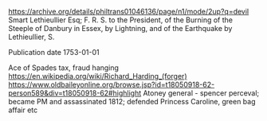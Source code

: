 

https://archive.org/details/philtrans01046136/page/n1/mode/2up?q=devil
Smart Lethieullier Esq; F. R. S. to the President, of the Burning of the Steeple of Danbury in Essex, by Lightning, and of the Earthquake
by Lethieullier, S.

Publication date 1753-01-01


Ace of Spades tax, fraud hanging
https://en.wikipedia.org/wiki/Richard_Harding_(forger)
https://www.oldbaileyonline.org/browse.jsp?id=t18050918-62-person589&div=t18050918-62#highlight
Atoney general - spencer perceval; became PM and assassinated 1812; defended Princess Caroline, green bag affair etc